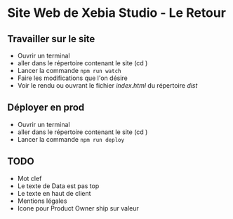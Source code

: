 Site Web de Xebia Studio - Le Retour
====================================

Travailler sur le site
---

  * Ouvrir un terminal
  * aller dans le répertoire contenant le site (cd <nom du site>)
  * Lancer la commande <code>npm run watch</code>
  * Faire les modifications que l'on désire
  * Voir le rendu ou ouvrant le fichier *index.html* du répertoire *dist*


Déployer en prod
---

  * Ouvrir un terminal
  * aller dans le répertoire contenant le site (cd <nom du site>)
  * Lancer la commande <code>npm run deploy</code>


TODO
----

  * Mot clef
  * Le texte de Data est pas top
  * Le texte en haut de client
  * Mentions légales
  * Icone pour Product Owner ship sur valeur




